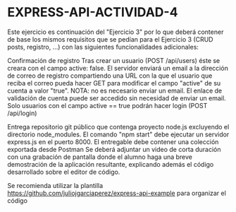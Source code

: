 # EXPRESS-API-ACTIVIDAD-4
Este ejercicio es continuación del "Ejercicio 3" por lo que deberá contener de base los mismos requisitos que se pedían para el Ejercicio 3 (CRUD posts, registro, ...) con las siguientes funcionalidades adicionales:

Confirmación de registro
Tras crear un usuario (POST /api/users) éste se creara con el campo active: false. El servidor enviará un email a la dirección de correo de registro compartiendo una URL con la que el usuario que reciba el correo pueda hacer GET para modificar el campo "active" de su cuenta a valor "true".
NOTA: no es necesario enviar un email. El enlace de validación de cuenta puede ser accedido sin necesidad de enviar un email.
Solo usuarios con el campo active == true podrán hacer login (POST /api/login)

Entrega
repositorio git público que contenga proyecto node.js excluyendo el directorio node_modules.
El comando "npm start" debe ejecutar un servidor express.js en el puerto 8000.
El entregable debe contener una colección exportada desde Postman
Se deberá adjuntar un video de corta duración con una grabación de pantalla donde el alumno haga una breve demostración de la aplicación resultante, explicando además el código desarrollado sobre el editor de código.

Se recomienda utilizar la plantilla https://github.com/juliojgarciaperez/express-api-example para organizar el código
